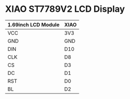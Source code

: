 # XIAO ST7789V2 LCD Display

| 1.69inch LCD Module | XIAO |
|---------------------|------|
| VCC | 3V3 |
| GND | GND |
| DIN | D10 |
| CLK | D8 |
| CS | D3 |
| DC | D1 |
| RST | D0 |
| BL | D2 |
